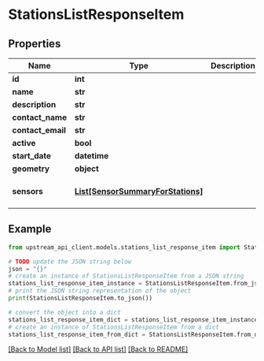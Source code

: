# StationsListResponseItem


## Properties

Name | Type | Description | Notes
------------ | ------------- | ------------- | -------------
**id** | **int** |  | 
**name** | **str** |  | 
**description** | **str** |  | [optional] 
**contact_name** | **str** |  | [optional] 
**contact_email** | **str** |  | [optional] 
**active** | **bool** |  | [optional] 
**start_date** | **datetime** |  | 
**geometry** | **object** |  | [optional] 
**sensors** | [**List[SensorSummaryForStations]**](SensorSummaryForStations.md) |  | [optional] [default to []]

## Example

```python
from upstream_api_client.models.stations_list_response_item import StationsListResponseItem

# TODO update the JSON string below
json = "{}"
# create an instance of StationsListResponseItem from a JSON string
stations_list_response_item_instance = StationsListResponseItem.from_json(json)
# print the JSON string representation of the object
print(StationsListResponseItem.to_json())

# convert the object into a dict
stations_list_response_item_dict = stations_list_response_item_instance.to_dict()
# create an instance of StationsListResponseItem from a dict
stations_list_response_item_from_dict = StationsListResponseItem.from_dict(stations_list_response_item_dict)
```
[[Back to Model list]](../README.md#documentation-for-models) [[Back to API list]](../README.md#documentation-for-api-endpoints) [[Back to README]](../README.md)


